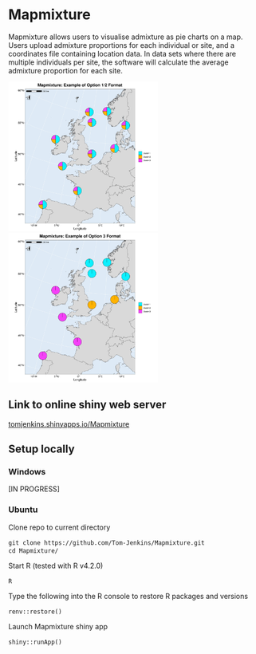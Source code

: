 # Mapmixture
Mapmixture allows users to visualise admixture as pie charts on a map. Users upload admixture proportions for each individual or site, and a coordinates file containing location data. In data sets where there are multiple individuals per site, the software will calculate the average admixture proportion for each site.

<p class="float-left">
  <img src="app/static/img/Mapmixture1.jpeg" width="300px">
  <img src="app/static/img/Mapmixture2.jpeg" width="300px">
</p>

## Link to online shiny web server
<a href="https://tomjenkins.shinyapps.io/mapmixture/" target="_blank">tomjenkins.shinyapps.io/Mapmixture</a>

## Setup locally

### Windows
[IN PROGRESS]

### Ubuntu
Clone repo to current directory
```
git clone https://github.com/Tom-Jenkins/Mapmixture.git
cd Mapmixture/
```

Start R (tested with R v4.2.0)
```
R
```

Type the following into the R console to restore R packages and versions
```
renv::restore()
```

Launch Mapmixture shiny app
```
shiny::runApp()
```
